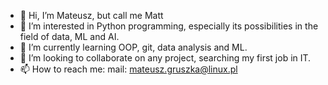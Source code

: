 - 👋 Hi, I’m Mateusz, but call me Matt
- 👀 I’m interested in Python programming, especially its possibilities in the field of data, ML and AI. 
- 🌱 I’m currently learning OOP, git, data analysis and ML. 
- 💞️ I’m looking to collaborate on any project, searching my first job in IT. 
- 📫 How to reach me: mail: mateusz.gruszka@linux.pl
                      

<!---
GMT-Mati/GMT-Mati is a ✨ special ✨ repository because its `README.md` (this file) appears on your GitHub profile.
You can click the Preview link to take a look at your changes.
--->
